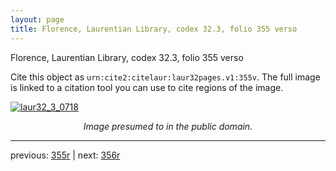 ```yaml
---
layout: page
title: Florence, Laurentian Library, codex 32.3, folio 355 verso
---
```


Florence, Laurentian Library, codex 32.3, folio 355 verso

Cite this object as `urn:cite2:citelaur:laur32pages.v1:355v`.  The full image is linked to a citation tool you can use to cite regions of the image.

[![laur32_3_0718](http://www.homermultitext.org/iipsrv?IIIF=/project/homer/pyramidal/deepzoom/citelaur/laur32imgs/v1/laur32_3_0718.tif/full/800,/0/default.jpg)](http://www.homermultitext.org/ict2/?urn=urn:cite2:citelaur:laur32imgs.v1:laur32_3_0718) 

<p style="text-align: center; font-style: italic;">Image presumed to in the public domain.</p>

---

previous: [355r](../355r/) | next: [356r](../356r/)